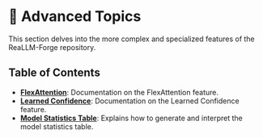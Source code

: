 # 🚀 Advanced Topics

This section delves into the more complex and specialized features of the ReaLLM-Forge repository.

## Table of Contents

-   [**FlexAttention**](./FlexAttention.md): Documentation on the FlexAttention feature.
-   [**Learned Confidence**](./Learned_Confidence.md): Documentation on the Learned Confidence feature.
-   [**Model Statistics Table**](./Model_Stats_Table.md): Explains how to generate and interpret the model statistics table.
